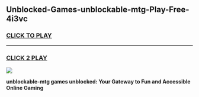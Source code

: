 
## Unblocked-Games-unblockable-mtg-Play-Free-4i3vc
<h3>
<a href="https://premium76.site?title=unblockable-mtg&ref=19M">CLICK TO PLAY</a></h3>
<hr>

<h3>
<a href="https://premium76.site?title=unblockable-mtg&ref=19M">CLICK 2 PLAY</a>
  
</h3>

<a href="https://premium76.site?title=unblockable-mtg&ref=19M"><img src="https://clearcache.store/games.png"></a>


**unblockable-mtg games unblocked: Your Gateway to Fun and Accessible Online Gaming**
